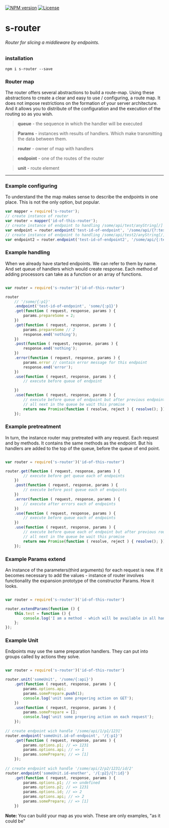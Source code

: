 
[![NPM version][npm-image]][npm-url]
[![License][license-image]][license-url]

s-router
===============
###### Router for slicing a middleware by endpoints.

### installation
```shell
npm i s-router --save
```

### Router map 

The router offers several abstractions to build a route-map. Using these abstractions to create a clear and easy to use / configuring, a route map. It does not impose restrictions on the formation of your server architecture. And it allows you to distribute of the configuration and the execution of the routing so as you wish.

>**queue** - the sequence in which the handler will be executed

>**Params** - instances with results of handlers. Which make transmitting the data between them.

>**router** - owner of map with handlers

>**endpoint** - one of the routes of the router

>**unit** - route element

--------------

### Example configuring

To understand the the map makes sense to describe the endpoints in one place. This is not the only option, but popular.

```javascript
var mapper = require('s-router');
// create instance of router
var router = mapper('id-of-this-router'); 
// create instance of endpoint to handling /some/api/test/anyString[/] or /some/api/test[/]
var endpoint = router.endpoint('test-id-of-endpoint', '/some/api/{?:test}');
// create instance of endpoint to handling /some/api/test2/anyString[/]
var endpoint2 = router.endpoint('test-id-of-endpoint2', '/some/api/{:test2}');

```

### Example handling

When we already have started endpoints. We can refer to them by name. And set queue of handlers which would create response. Each method of adding processors can take as a function or an array of functions.

```javascript

var router = require('s-router')('id-of-this-router')

router
    // '/some/{:p1}'
    .endpoint('test-id-of-endpoint', 'some/{:p1}')
    .get(function ( request, response, params ) {
        params.prepareSome = 2;
    })
    .get(function ( request, response, params ) {
        params.prepareSome // 2
        response.end('nothing');
    })
    .post(function ( request, response, params ) {
        response.end('nothing');
    })
    .error(function ( request, response, params ) {
        params.error // contain error message for this endpoint
        response.end('error');
    })
    .use(function ( request, response, params ) {
        // execute before queue of endpoint

    })
    .use(function ( request, response, params ) {
        // execute before queue of endpoint but after previous endpoint 'use' handler
        // all next in the queue be wait this promise
        return new Promise(function ( resolve, reject ) { resolve(); });
    });

```

### Example pretreatment

In turn, the instance router may pretreated with any request. Each request and by methods. It contains the same methods as the endpoint. But his handlers are added to the top of the queue, before the queue of end point.

```javascript

var router = require('s-router')('id-of-this-router')

router.get(function ( request, response, params ) {
        // execute before get queue each of endpoints
    })
    .post(function ( request, response, params ) {
        // execute before post queue each of endpoints
    })
    .error(function ( request, response, params ) {
        // execute after errors each of endpoints
    })
    .use(function ( request, response, params ) {
        // execute before queue each of endpoints
    })
    .use(function ( request, response, params ) {
        // execute before queue each of endpoint but after previous router 'use' handler
        // all next in the queue be wait this promise
        return new Promise(function ( resolve, reject ) { resolve(); });
    });

```

### Example Params extend

An instance of the parameters(third arguments) for each request is new. If it becomes necessary to add the values - instance of router involves functionality the expansion prototype of the constructor Params. How it looks.

```javascript

var router = require('s-router')('id-of-this-router')

router.extendParams(function () {
    this.test = function () {
        console.log('I am a method - which will be available in all handlers like a params.test()');
    };
});

```

### Example Unit

Endpoints may use the same preparation handlers. They can put into groups called by actions they solve.

```javascript

var router = require('s-router')('id-of-this-router')

router.unit('someUnit', '/some/{:api}')
    .get(function ( request, response, params ) {
        params.options.api;
        params.somePrepare.push(1);
        console.log('unit some prepering action on GET');
    })
    .use(function ( request, response, params ) {
        params.somePrepare = [];
        console.log('unit some prepering action on each request');
    });
    
// create endpoint wich handle '/some/api/1/p1/1231'
router.endpoint('someUnit.id-of-endpoint', '/{:p1}')
    .get(function ( request, response, params ) {
        params.options.p1; // => 1231
        params.options.api; // => 1
        params.somePrepare; // => [1]
    });
    
// create endpoint wich handle '/some/api/2/p2/1231/id/2'
router.endpoint('someUnit.id-enother', '/{:p2}/{?:id}')
    .get(function ( request, response, params ) {
        params.options.p1; // => undefined
        params.options.p2; // => 1231
        params.options.id; // => 2
        params.options.api; // => 2
        params.somePrepare; // => [1]
    })
```

**Note:** You can build your map as you wish. These are only examples, "as it could be"

[npm-image]: https://badge.fury.io/js/s-router.svg
[npm-url]: https://npmjs.org/package/s-router
[license-image]: http://img.shields.io/npm/l/s-router.svg
[license-url]: LICENSE
